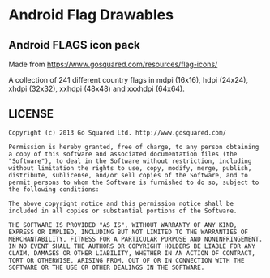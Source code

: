 Android Flag Drawables
================

## Android FLAGS icon pack

Made from https://www.gosquared.com/resources/flag-icons/

A collection of 241 different country flags in mdpi (16x16), hdpi (24x24), xhdpi (32x32), xxhdpi (48x48) and xxxhdpi (64x64).

## LICENSE

```
Copyright (c) 2013 Go Squared Ltd. http://www.gosquared.com/

Permission is hereby granted, free of charge, to any person obtaining a copy of this software and associated documentation files (the "Software"), to deal in the Software without restriction, including without limitation the rights to use, copy, modify, merge, publish, distribute, sublicense, and/or sell copies of the Software, and to permit persons to whom the Software is furnished to do so, subject to the following conditions:

The above copyright notice and this permission notice shall be included in all copies or substantial portions of the Software.

THE SOFTWARE IS PROVIDED "AS IS", WITHOUT WARRANTY OF ANY KIND, EXPRESS OR IMPLIED, INCLUDING BUT NOT LIMITED TO THE WARRANTIES OF MERCHANTABILITY, FITNESS FOR A PARTICULAR PURPOSE AND NONINFRINGEMENT. IN NO EVENT SHALL THE AUTHORS OR COPYRIGHT HOLDERS BE LIABLE FOR ANY CLAIM, DAMAGES OR OTHER LIABILITY, WHETHER IN AN ACTION OF CONTRACT, TORT OR OTHERWISE, ARISING FROM, OUT OF OR IN CONNECTION WITH THE SOFTWARE OR THE USE OR OTHER DEALINGS IN THE SOFTWARE.
```